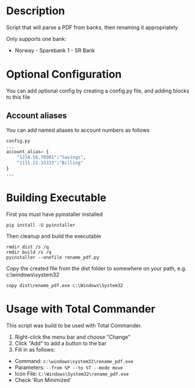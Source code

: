 # Description

Script that will parse a PDF from banks, then renaming it appropriately

Only supports one bank:
* Norway - Sparebank 1 - SR Bank

# Optional Configuration

You can add optional config by creating a config.py file, and adding blocks to this file

## Account aliases

You can add named aliases to account numbers as follows

```python
config.py
...
account_alias= {
    "1234.56.78901":"Savings",
    "1111.22.33333":"Billing"
}
...
```

# Building Executable

First you must have pyinstaller installed
```
pip install -U pyinstaller
```

Then cleanup and build the executable
```
rmdir dist /s /q
rmdir build /s /q
pyinstaller --onefile rename_pdf.py
```

Copy the created file from the dist folder to somewhere on your path, e.g. c:\windows\system32
```
copy dist\rename_pdf.exe c:\Windows\System32
```

# Usage with Total Commander

This script was build to be used with Total Commander.

1. Right-click the menu bar and choose "Change"
1. Click "Add" to add a button to the bar
1. Fill in as follows:
  * Command: ```c:\windows\system32\rename_pdf.exe```
  * Parameters: ```--from %P --to %T --mode move```
  * Icon File: ```C:\Windows\System32\rename_pdf.exe```
  * Check 'Run Minimized'

